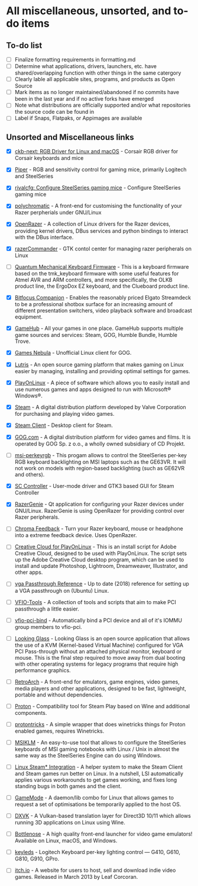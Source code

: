 # All miscellaneous, unsorted, and to-do items

## To-do list

- [ ] Finalize formatting requirements in formatting.md
- [ ] Determine what applications, drivers, launchers, etc. have shared/overlapping function with other things in the same catergory
- [ ] Clearly lable all applicable sites, programs, and products as Open Source
- [ ] Mark items as no longer maintained/abandoned if no commits have been in the last year and if no active forks have emerged
- [ ] Note what distributions are officially supported and/or what repositories the source code can be found in
- [ ] Label if Snaps, Flatpaks, or Appimages are available

## Unsorted and Miscellaneous links

- [x] [ckb-next: RGB Driver for Linux and macOS](https://github.com/ckb-next/ckb-next) - Corsair RGB driver for Corsair keyboards and mice

- [x] [Piper](https://github.com/libratbag/piper) - RGB and sensitivity control for gaming mice, primarily Logitech and SteelSeries

- [x] [rivalcfg: Configure SteelSeries gaming mice](https://github.com/flozz/rivalcfg#rivalcfg-configure-steelseries-gaming-mice) - Configure SteelSeries gaming mice

- [x] [polychromatic](https://github.com/polychromatic/polychromatic) - A front-end for customising the functionality of your Razer perpherials under GNU/Linux

- [x] [OpenRazer](https://github.com/openrazer/openrazer) - A collection of Linux drivers for the Razer devices, providing kernel drivers, DBus services and python bindings to interact with the DBus interface.

- [x] [razerCommander](https://github.com/GabMus/razerCommander) - GTK contol center for managing razer peripherals on Linux

- [ ] [Quantum Mechanical Keyboard Firmware](https://github.com/qmk/qmk_firmware) - This is a keyboard firmware based on the tmk_keyboard firmware with some useful features for Atmel AVR and ARM controllers, and more specifically, the OLKB product line, the ErgoDox EZ keyboard, and the Clueboard product line.

- [x] [Bitfocus Companion](https://github.com/bitfocus/companion) - Enables the reasonably priced Elgato Streamdeck to be a professional shotbox surface for an increasing amount of different presentation switchers, video playback software and broadcast equipment.

- [x] [GameHub](https://github.com/tkashkin/GameHub) - All your games in one place. GameHub supports multiple game sources and services: Steam, GOG, Humble Bundle, Humble Trove.

- [x] [Games Nebula](https://github.com/yancharkin/games_nebula) - Unofficial Linux client for GOG.

- [x] [Lutris](https://github.com/lutris/lutris) - An open source gaming platform that makes gaming on Linux easier by managing, installing and providing optimal settings for games.

- [x] [PlayOnLinux](https://www.playonlinux.com/en/) - A piece of software which allows you to easily install and use numerous games and apps designed to run with Microsoft® Windows®.

- [x] [Steam](https://store.steampowered.com/) -  A digital distribution platform developed by Valve Corporation for purchasing and playing video games.

- [x] [Steam Client](https://store.steampowered.com/about/) - Desktop client for Steam. 

- [x] [GOG.com](https://www.gog.com/) - A digital distribution platform for video games and films. It is operated by GOG Sp. z o.o., a wholly owned subsidiary of CD Projekt.

- [ ] [msi-perkeyrgb](https://github.com/Askannz/msi-perkeyrgb) - This progam allows to control the SteelSeries per-key RGB keyboard backlighting on MSI laptops such as the GE63VR. It will not work on models with region-based backlighting (such as GE62VR and others).

- [x] [SC Controller](https://github.com/kozec/sc-controller) - User-mode driver and GTK3 based GUI for Steam Controller

- [x] [RazerGenie](https://github.com/z3ntu/RazerGenie) - Qt application for configuring your Razer devices under GNU/Linux. RazerGenie is using OpenRazer for providing control over Razer peripherals.

- [ ] [Chroma Feedback](https://github.com/redaxmedia/chroma-feedback) - Turn your Razer keyboard, mouse or headphone into a extreme feedback device. Uses OpenRazer.

- [ ] [Creative Cloud for PlayOnLinux](https://github.com/corbindavenport/creative-cloud-linux) - This is an install script for Adobe Creative Cloud, designed to be used with PlayOnLinux. The script sets up the Adobe Creative Cloud desktop program, which can be used to install and update Photoshop, Lightroom, Dreamweaver, Illustrator, and other apps.

- [ ] [vga Passthrough Reference](https://github.com/saveriomiroddi/vga-passthrough) - Up to date (2018) reference for setting up a VGA passthrough on (Ubuntu) Linux.

- [ ] [VFIO-Tools](https://github.com/PassthroughPOST/VFIO-Tools) - A collection of tools and scripts that aim to make PCI passthrough a little easier.

- [ ] [vfio-pci-bind](https://github.com/andre-richter/vfio-pci-bind) - Automatically bind a PCI device and all of it's IOMMU group members to vfio-pci.

- [ ] [Looking Glass](https://looking-glass.hostfission.com/) - Looking Glass is an open source application that allows the use of a KVM (Kernel-based Virtual Machine) configured for VGA PCI Pass-through without an attached physical monitor, keyboard or mouse. This is the final step required to move away from dual booting with other operating systems for legacy programs that require high performance graphics.

- [ ] [RetroArch](https://www.retroarch.com) - A front-end for emulators, game engines, video games, media players and other applications, designed to be fast, lightweight, portable and without dependencies.

- [ ] [Proton](https://github.com/ValveSoftware/Proton) - Compatibility tool for Steam Play based on Wine and additional components.

- [ ] [protontricks](https://github.com/Matoking/protontricks) - A simple wrapper that does winetricks things for Proton enabled games, requires Winetricks.

- [ ] [MSIKLM](https://github.com/Gibtnix/MSIKLM) - An easy-to-use tool that allows to configure the SteelSeries keyboards of MSI gaming notebooks with Linux / Unix in almost the same way as the SteelSeries Engine can do using Windows.

- [ ] [Linux Steam* Integration](https://github.com/clearlinux/linux-steam-integration) - A helper system to make the Steam Client and Steam games run better on Linux. In a nutshell, LSI automatically applies various workarounds to get games working, and fixes long standing bugs in both games and the client.

- [ ] [GameMode](https://github.com/FeralInteractive/gamemode) - A daemon/lib combo for Linux that allows games to request a set of optimisations be temporarily applied to the host OS.

- [ ] [DXVK](https://github.com/doitsujin/dxvk) - A Vulkan-based translation layer for Direct3D 10/11 which allows running 3D applications on Linux using Wine.

- [ ] [Bottlenose](https://github.com/quinton-ashley/bottlenose) - A high quality front-end launcher for video game emulators! Available on Linux, macOS, and Windows.

- [ ] [keyleds](https://github.com/spectras/keyleds) - Logitech Keyboard per-key lighting control — G410, G610, G810, G910, GPro.

- [ ] [itch.io](https://itch.io/) - A website for users to host, sell and download indie video games. Released in March 2013 by Leaf Corcoran.
